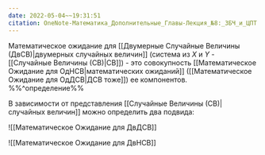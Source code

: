 ```yaml
---
date: 2022-05-04~~19:31:51
citation: OneNote-Математика_Дополнительные_Главы-Лекция_№8:_ЗБЧ_и_ЦПТ
---
```

Математическое ожидание для [[Двумерные Случайные Величины (ДвСВ)|двумерных случайных величин]] (система из $X$ и $Y$ - [[Случайные Величины (СВ)|СВ]]) - это совокупность [[Математическое Ожидание для ОдНСВ|математических ожиданий]] ([[Математическое Ожидание для ОдДСВ|ДСВ тоже]]) ее компонентов.
%%^определение%%

В зависимости от представления [[Случайные Величины (СВ)|случайных величин]] можно определить два подвида:

![[Математическое Ожидание для ДвДСВ]]

![[Математическое Ожидание для ДвНСВ]]